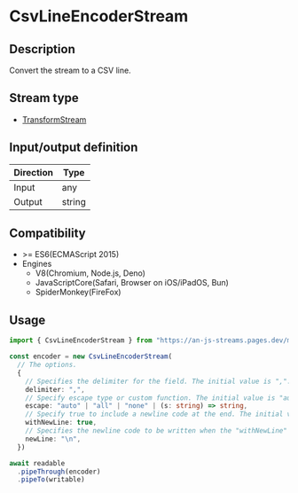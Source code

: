 # CsvLineEncoderStream

## Description
Convert the stream to a CSV line.

## Stream type
* [TransformStream](https://developer.mozilla.org/en-US/docs/Web/API/TransformStream)

## Input/output definition
|Direction|Type|
|-|-|
|Input|any|
|Output|string|

## Compatibility
* \>= ES6(ECMAScript 2015)
* Engines
  * V8(Chromium, Node.js, Deno)
  * JavaScriptCore(Safari, Browser on iOS/iPadOS, Bun)
  * SpiderMonkey(FireFox)

## Usage
```ts
import { CsvLineEncoderStream } from "https://an-js-streams.pages.dev/mod.mjs"

const encoder = new CsvLineEncoderStream(
  // The options.
  {
    // Specifies the delimiter for the field. The initial value is ",".
    delimiter: ",",
    // Specify escape type or custom function. The initial value is "auto".
    escape: "auto" | "all" | "none" | (s: string) => string,
    // Specify true to include a newline code at the end. The initial value is true.
    withNewLine: true,
    // Specifies the newline code to be written when the "withNewLine" parameter is true. The initial value is "\n".
    newLine: "\n",
  })

await readable
  .pipeThrough(encoder)
  .pipeTo(writable)
```